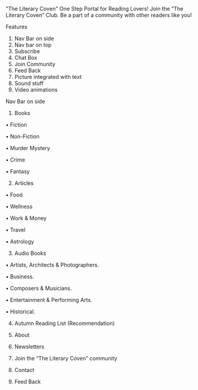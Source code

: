 "The Literary Coven"
One Step Portal for Reading Lovers!
Join the “The Literary Coven” Club. Be a part of a community with other readers like you!

Features
1.	Nav Bar on side
2.	Nav bar on top
3.	Subscribe
4.	Chat Box
5.	Join Community
6.	Feed Back
7.	Picture integrated with text
8.	Sound stuff
9.	Video animations

Nav Bar on side


1.	Books

  •	Fiction
  
  
  •	Non-Fiction
  
  
  •	Murder Mystery
  
  
  •	Crime
  
  
  •	Fantasy
  
  
2.	Articles


  •	Food  
  
  
  •	Wellness
  
  
  •	Work & Money
  
  
  •	Travel
  
  
  •	Astrology
  
  
  
3.	Audio Books


  •	Artists, Architects & Photographers.
  
  
  •	Business.
  
  
  •	Composers & Musicians.  
  
  
  •	Entertainment & Performing Arts.
  
  
  •	Historical.
  
  
4.	Autumn Reading List (Recommendation)


5.	About


6.	Newsletters


7.	Join the “The Literary Coven” community


8.	Contact


9.	Feed Back




